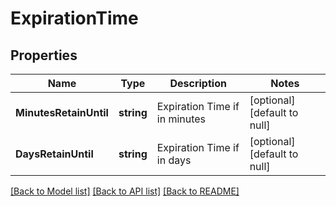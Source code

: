 # ExpirationTime

## Properties
Name | Type | Description | Notes
------------ | ------------- | ------------- | -------------
**MinutesRetainUntil** | **string** | Expiration Time if in minutes | [optional] [default to null]
**DaysRetainUntil** | **string** | Expiration Time if in days | [optional] [default to null]

[[Back to Model list]](../README.md#documentation-for-models) [[Back to API list]](../README.md#documentation-for-api-endpoints) [[Back to README]](../README.md)

